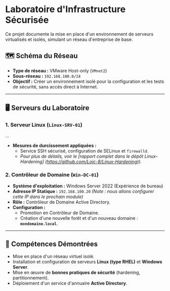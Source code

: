 # Laboratoire d'Infrastructure Sécurisée

Ce projet documente la mise en place d'un environnement de serveurs virtualisés et isolés, simulant un réseau d'entreprise de base.

## 🗺️ Schéma du Réseau

-   **Type de réseau :** VMware Host-only (`VMnet2`)
-   **Sous-réseau :** `192.168.100.0/24`
-   **Objectif :** Créer un environnement isolé pour la configuration et les tests de sécurité, sans accès direct à Internet.

---

## 🖥️ Serveurs du Laboratoire

### 1. Serveur Linux (`Linux-SRV-01`)
...
-   **Mesures de durcissement appliquées :**
    -   Service SSH sécurisé, configuration de SELinux et `firewalld`.
    -   *Pour plus de détails, voir le [rapport complet dans le dépôt Linux-Hardening] (https://github.com/Loic-8/Linux-Hardening)).*

### 2. Contrôleur de Domaine (`Win-DC-01`)

-   **Système d'exploitation :** Windows Server 2022 (Expérience de bureau)
-   **Adresse IP Statique :** `192.168.100.20` *(Note : nous allons configurer cette IP dans le prochain module)*
-   **Rôle :** Contrôleur de Domaine Active Directory.
-   **Configuration :**
    -   Promotion en Contrôleur de Domaine.
    -   Création d'une nouvelle forêt et d'un nouveau domaine : **`mondomaine.local`**.

---

## 🧠 Compétences Démontrées

-   Mise en place d'un réseau virtuel isolé.
-   Installation et configuration de serveurs **Linux (type RHEL)** et **Windows Server**.
-   Mise en œuvre de **bonnes pratiques de sécurité** (hardening, partitionnement).
-   Déploiement d'un service d'annuaire **Active Directory**.
